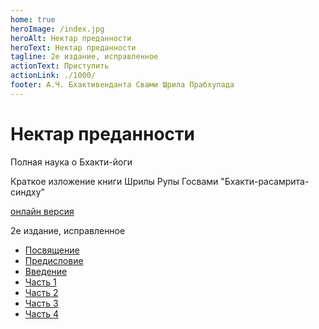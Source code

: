 ```yaml
---
home: true
heroImage: /index.jpg
heroAlt: Нектар преданности
heroText: Нектар преданности
tagline: 2е издание, исправленное
actionText: Приступить
actionLink: ./1000/
footer: А.Ч. Бхактивенданта Свами Шрила Прабхупада
---
```


# Нектар преданности
Полная наука о Бхакти-йоги

Краткое изложение книги Шрилы Рупы Госвами "Бхакти-расамрита-синдху"

[онлайн версия](http://nektar_predannosti_sbs.surge.sh)

2е издание, исправленное

* [Посвящение](1000/0001.md)
* [Предисловие](1000/0002.md)
* [Введение](1000/0003.md)
* [Часть 1](1000/index.md)
* [Часть 2](2000/index.md)
* [Часть 3](3000/index.md)
* [Часть 4](4000/index.md)
